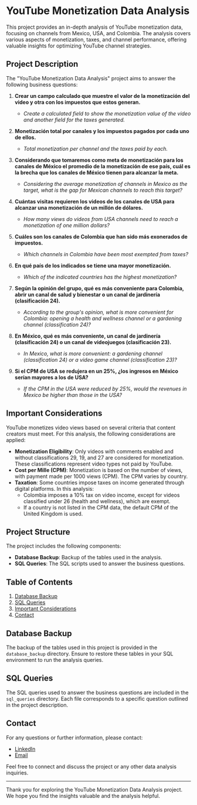 # YouTube Monetization Data Analysis

This project provides an in-depth analysis of YouTube monetization data, focusing on channels from Mexico, USA, and Colombia. The analysis covers various aspects of monetization, taxes, and channel performance, offering valuable insights for optimizing YouTube channel strategies.

## Project Description

The "YouTube Monetization Data Analysis" project aims to answer the following business questions:

1. **Crear un campo calculado que muestre el valor de la monetización del video y otra con los impuestos que estos generan.**
   - *Create a calculated field to show the monetization value of the video and another field for the taxes generated.*

2. **Monetización total por canales y los impuestos pagados por cada uno de ellos.**
   - *Total monetization per channel and the taxes paid by each.*

3. **Considerando que tomaremos como meta de monetización para los canales de México el promedio de la monetización de ese país, cuál es la brecha que los canales de México tienen para alcanzar la meta.**
   - *Considering the average monetization of channels in Mexico as the target, what is the gap for Mexican channels to reach this target?*

4. **Cuántas visitas requieren los videos de los canales de USA para alcanzar una monetización de un millón de dólares.**
   - *How many views do videos from USA channels need to reach a monetization of one million dollars?*

5. **Cuáles son los canales de Colombia que han sido más exonerados de impuestos.**
   - *Which channels in Colombia have been most exempted from taxes?*

6. **En qué país de los indicados se tiene una mayor monetización.**
   - *Which of the indicated countries has the highest monetization?*

7. **Según la opinión del grupo, qué es más conveniente para Colombia, abrir un canal de salud y bienestar o un canal de jardinería (clasificación 24).**
   - *According to the group's opinion, what is more convenient for Colombia: opening a health and wellness channel or a gardening channel (classification 24)?*

8. **En México, qué es más conveniente, un canal de jardinería (clasificación 24) o un canal de videojuegos (clasificación 23).**
   - *In Mexico, what is more convenient: a gardening channel (classification 24) or a video game channel (classification 23)?*

9. **Si el CPM de USA se redujera en un 25%, ¿los ingresos en México serían mayores a los de USA?**
   - *If the CPM in the USA were reduced by 25%, would the revenues in Mexico be higher than those in the USA?*

## Important Considerations

YouTube monetizes video views based on several criteria that content creators must meet. For this analysis, the following considerations are applied:

- **Monetization Eligibility**: Only videos with comments enabled and without classifications 29, 19, and 27 are considered for monetization. These classifications represent video types not paid by YouTube.
- **Cost per Mille (CPM)**: Monetization is based on the number of views, with payment made per 1000 views (CPM). The CPM varies by country.
- **Taxation**: Some countries impose taxes on income generated through digital platforms. In this analysis:
  - Colombia imposes a 10% tax on video income, except for videos classified under 26 (health and wellness), which are exempt.
  - If a country is not listed in the CPM data, the default CPM of the United Kingdom is used.

## Project Structure

The project includes the following components:

- **Database Backup**: Backup of the tables used in the analysis.
- **SQL Queries**: The SQL scripts used to answer the business questions.

## Table of Contents

1. [Database Backup](#database-backup)
2. [SQL Queries](#sql-queries)
3. [Important Considerations](#important-considerations)
4. [Contact](#contact)

## Database Backup

The backup of the tables used in this project is provided in the `database_backup` directory. Ensure to restore these tables in your SQL environment to run the analysis queries.

## SQL Queries

The SQL queries used to answer the business questions are included in the `sql_queries` directory. Each file corresponds to a specific question outlined in the project description.

## Contact

For any questions or further information, please contact:

- [LinkedIn](<https://www.linkedin.com/in/albertoromero-dataanalyst>)
- [Email](mailto:alberto.mendez1710@gmail.com)

Feel free to connect and discuss the project or any other data analysis inquiries.

---

Thank you for exploring the YouTube Monetization Data Analysis project. We hope you find the insights valuable and the analysis helpful.
